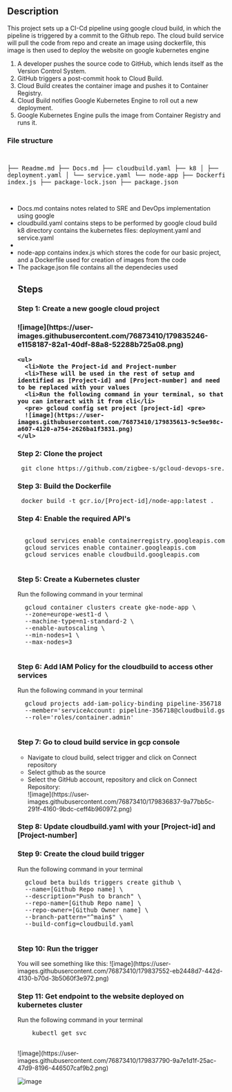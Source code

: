 <h2>Description</h2>
This project sets up a CI-Cd pipeline using google cloud build, in which the pipeline is triggered by a commit to the Github repo. The cloud build service will pull the code from repo and create an image using dockerfile, this image is then used to deploy the website on google kubernetes engine

<ol>
  <li>A developer pushes the source code to GitHub, which lends itself as the Version Control System.</li>
  <li>GitHub triggers a post-commit hook to Cloud Build.</li>
  <li>Cloud Build creates the container image and pushes it to Container Registry.</li>
  <li>Cloud Build notifies Google Kubernetes Engine to roll out a new deployment.</li>
  <li>Google Kubernetes Engine pulls the image from Container Registry and runs it.</li>
</ol>
<h3>File structure</h3>
<pre>

├── Readme.md
├── Docs.md
├── cloudbuild.yaml
├── k8
│   ├── deployment.yaml
│   └── service.yaml
└── node-app
    ├── Dockerfile
    ├── index.js
    ├── package-lock.json
    ├── package.json
    
</pre>
<ul>
  <li>Docs.md contains notes related to SRE and DevOps implementation using google</li>
  <li>cloudbuild.yaml contains steps to be performed by google cloud build</li
  <li>k8 directory contains the kubernetes files: deployment.yaml and service.yaml<li>
  <li>node-app contains index.js which stores the code for our basic project, and a Dockerfile used for creation of images from the code</li>
  <li>The package.json file contains all the dependecies used</li>
  
  <h2>Steps</h2>
  <h3>Step 1: Create a new google cloud project<h3>
    ![image](https://user-images.githubusercontent.com/76873410/179835246-e1158187-82a1-40df-88a8-52288b725a08.png)

    <ul>
      <li>Note the Project-id and Project-number 
      <li>These will be used in the rest of setup and identified as [Project-id] and [Project-number] and need to be replaced with your values
      <li>Run the following command in your terminal, so that you can interact with it from cli</li>
      <pre> gcloud config set project [project-id] <pre>
      ![image](https://user-images.githubusercontent.com/76873410/179835613-9c5ee98c-a607-4120-a754-2626ba1f3831.png)
    </ul>
        
  <h3>Step 2: Clone the project</h3>
  <pre> git clone https://github.com/zigbee-s/gcloud-devops-sre.git </pre>
  
  <h3>Step 3: Build the Dockerfile</h3>
  <pre> docker build -t gcr.io/[Project-id]/node-app:latest . </pre>
  
  <h3>Step 4: Enable the required API's</h3>
  <pre> 
  gcloud services enable containerregistry.googleapis.com       [to enable Google’s Container Registry API]
  gcloud services enable container.googleapis.com               [to enable Google’s Kubernetes Engine API]
  gcloud services enable cloudbuild.googleapis.com              [to enable the Cloud Build API]
  </pre>
  
  <h3>Step 5: Create a Kubernetes cluster</h3>
  <span>Run the following command in your terminal </span>
  <pre>
  gcloud container clusters create gke-node-app \
  --zone=europe-west1-d \
  --machine-type=n1-standard-2 \
  --enable-autoscaling \
  --min-nodes=1 \
  --max-nodes=3
  </pre>
  
  <h3>Step 6: Add IAM Policy for the cloudbuild to access other services</h3>
  <span>Run the following command in your terminal </span>
  <pre>
  gcloud projects add-iam-policy-binding pipeline-356718 \
  --member='serviceAccount: pipeline-356718@cloudbuild.gserviceaccount.com' \
  --role='roles/container.admin'
  </pre>
  
  <h3>Step 7: Go to cloud build service in gcp console</h3>
  <ul>
    <li>Navigate to cloud build, select trigger and click on Connect repository</li> 
    <li>Select github as the source</li>
    <li>Select the GitHub account, repository and click on Connect Repository:</li>
    ![image](https://user-images.githubusercontent.com/76873410/179836837-9a77bb5c-291f-4160-9bdc-ceff4b960972.png)
  </ul>
  
  <h3>Step 8: Update cloudbuild.yaml with your [Project-id] and [Project-number]</h3>
  
  <h3>Step 9: Create the cloud build trigger</h3>
  <span>Run the following command in your terminal </span>
  <pre>
  gcloud beta builds triggers create github \
  --name=[Github Repo name] \
  --description="Push to branch" \
  --repo-name=[Github Repo name] \
  --repo-owner=[Github Owner name] \
  --branch-pattern="^main$" \
  --build-config=cloudbuild.yaml
  </pre>
  
  <h3>Step 10: Run the trigger</h3>
  <span> You will see something like this: </span>
  ![image](https://user-images.githubusercontent.com/76873410/179837552-eb2448d7-442d-4130-b70d-3b5060f3e972.png)

  <h3>Step 11: Get endpoint to the website deployed on kubernetes cluster</h3>
  <span>Run the following command in your terminal </span>
  <pre>
    kubectl get svc
  </pre>
  ![image](https://user-images.githubusercontent.com/76873410/179837790-9a7e1d1f-25ac-47d9-8196-446507caf9b2.png)

  ![image](https://user-images.githubusercontent.com/76873410/179837819-fd3e035f-e06d-4480-90cf-3d107f988ebd.png)

  

  
  
